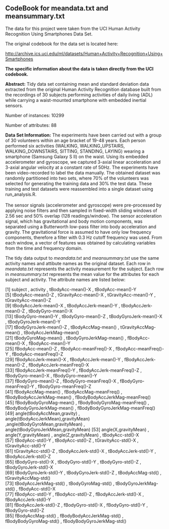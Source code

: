 ## CodeBook for meandata.txt and meansummary.txt

The data for this project were taken from the UCI Human Activity Recognition Using Smartphones Data Set.

The original codebook for the data set is located here:

http://archive.ics.uci.edu/ml/datasets/Human+Activity+Recognition+Using+Smartphones

<b>The specific information about the data is taken directly from the UCI codebook.</b>

<b>Abstract:</b>  Tidy data set containing mean and standard deviation data extracted from the original Human Activity Recognition database built from the recordings of 30 subjects performing activities of daily living (ADL) while carrying a waist-mounted smartphone with embedded inertial sensors.

Number of instances: 10299

Number of attributes:  88

<b>Data Set Information:</b>
The experiments have been carried out with a group of 30 volunteers within an age bracket of 19-48 years. Each person performed six activities (WALKING, WALKING_UPSTAIRS, WALKING_DOWNSTAIRS, SITTING, STANDING, LAYING) wearing a smartphone (Samsung Galaxy S II) on the waist. Using its embedded accelerometer and gyroscope, we captured 3-axial linear acceleration and 3-axial angular velocity at a constant rate of 50Hz. The experiments have been video-recorded to label the data manually. The obtained dataset was randomly partitioned into two sets, where 70% of the volunteers was selected for generating the training data and 30% the test data. These training and test datasets were reassembled into a single dataset using run_analysis.R.<br><br>The sensor signals (accelerometer and gyroscope) were pre-processed by applying noise filters and then sampled in fixed-width sliding windows of 2.56 sec and 50% overlap (128 readings/window). The sensor acceleration signal, which has gravitational and body motion components, was separated using a Butterworth low-pass filter into body acceleration and gravity. The gravitational force is assumed to have only low frequency components, therefore a filter with 0.3 Hz cutoff frequency was used. From each window, a vector of features was obtained by calculating variables from the time and frequency domain.</br>


The tidy data output to *meandata.txt* and *meansummary.txt* use the same activity names and attibute names as the original dataset.  Each row in *meandata.txt* represents the activity measurement for the subject.  Each row in *meansummary.txt* represents the mean value for the attributes for each subject and activity.  The attribute names are listed below:

 [1] subject ,                             activity   ,                          tBodyAcc-mean()-X   ,                 tBodyAcc-mean()-Y                   
 [5] tBodyAcc-mean()-Z ,                   tGravityAcc-mean()-X     ,            tGravityAcc-mean()-Y    ,            tGravityAcc-mean()-Z                
 [9] tBodyAccJerk-mean()-X ,               tBodyAccJerk-mean()-Y  ,              tBodyAccJerk-mean()-Z  ,              tBodyGyro-mean()-X                  
[13] tBodyGyro-mean()-Y   ,                tBodyGyro-mean()-Z  ,                 tBodyGyroJerk-mean()-X   ,           tBodyGyroJerk-mean()-Y              
[17] tBodyGyroJerk-mean()-Z  ,             tBodyAccMag-mean()   ,                tGravityAccMag-mean()    ,            tBodyAccJerkMag-mean()              
[21] tBodyGyroMag-mean()      ,            tBodyGyroJerkMag-mean()  ,            fBodyAcc-mean()-X     ,               fBodyAcc-mean()-Y                   
[25] fBodyAcc-mean()-Z    ,                fBodyAcc-meanFreq()-X    ,            fBodyAcc-meanFreq()-Y   ,             fBodyAcc-meanFreq()-Z               
[29] fBodyAccJerk-mean()-X      ,         fBodyAccJerk-mean()-Y  ,              fBodyAccJerk-mean()-Z   ,             fBodyAccJerk-meanFreq()-X           
[33] fBodyAccJerk-meanFreq()-Y   ,         fBodyAccJerk-meanFreq()-Z     ,       fBodyGyro-mean()-X    ,               fBodyGyro-mean()-Y                  
[37] fBodyGyro-mean()-Z     ,              fBodyGyro-meanFreq()-X      ,        fBodyGyro-meanFreq()-Y     ,          fBodyGyro-meanFreq()-Z              
[41] fBodyAccMag-mean()        ,           fBodyAccMag-meanFreq()      ,         fBodyBodyAccJerkMag-mean()      ,     fBodyBodyAccJerkMag-meanFreq()      
[45] fBodyBodyGyroMag-mean()    ,          fBodyBodyGyroMag-meanFreq()   ,       fBodyBodyGyroJerkMag-mean()   ,       fBodyBodyGyroJerkMag-meanFreq()     
[49] angle(tBodyAccMean,gravity)     ,     angle(tBodyAccJerkMean),gravityMean) ,angle(tBodyGyroMean,gravityMean)   ,  angle(tBodyGyroJerkMean,gravityMean)
[53] angle(X,gravityMean)    ,             angle(Y,gravityMean)   ,              angle(Z,gravityMean)     ,            tBodyAcc-std()-X                    
[57] tBodyAcc-std()-Y    ,                 tBodyAcc-std()-Z      ,               tGravityAcc-std()-X     ,             tGravityAcc-std()-Y                 
[61] tGravityAcc-std()-Z      ,            tBodyAccJerk-std()-X     ,            tBodyAccJerk-std()-Y    ,             tBodyAccJerk-std()-Z                
[65] tBodyGyro-std()-X        ,            tBodyGyro-std()-Y         ,           tBodyGyro-std()-Z         ,           tBodyGyroJerk-std()-X               
[69] tBodyGyroJerk-std()-Y     ,           tBodyGyroJerk-std()-Z    ,           tBodyAccMag-std()       ,            tGravityAccMag-std()                
[73] tBodyAccJerkMag-std()    ,           tBodyGyroMag-std()      ,             tBodyGyroJerkMag-std()    ,           fBodyAcc-std()-X                    
[77] fBodyAcc-std()-Y         ,            fBodyAcc-std()-Z       ,              fBodyAccJerk-std()-X      ,           fBodyAccJerk-std()-Y                
[81] fBodyAccJerk-std()-Z     ,            fBodyGyro-std()-X      ,             fBodyGyro-std()-Y      ,              fBodyGyro-std()-Z                   
[85] fBodyAccMag-std()       ,             fBodyBodyAccJerkMag-std()    ,        fBodyBodyGyroMag-std()     ,          fBodyBodyGyroJerkMag-std()    
